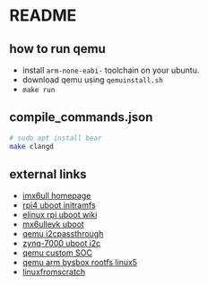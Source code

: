 # README

## how to run qemu

- install `arm-none-eabi-` toolchain on your ubuntu.
- download qemu using `qemuinstall.sh`
- `make run`

## compile_commands.json

```bash
# sudo apt install bear
make clangd
```

## external links

- [imx6ull homepage](https://www.nxp.com/products/processors-and-microcontrollers/arm-processors/i-mx-applications-processors/i-mx-6-processors/i-mx-6ull-single-core-processor-with-arm-cortex-a7-core:i.MX6ULL)
- [rpi4 uboot initramfs](https://hechao.li/2021/12/20/Boot-Raspberry-Pi-4-Using-uboot-and-Initramfs/)
- [elinux rpi uboot wiki](https://elinux.org/RPi_U-Boot)
- [mx6ullevk uboot](https://u-boot.readthedocs.io/en/latest/board/nxp/mx6ullevk.html)
- [qemu i2cpassthrough](https://wiki.qemu.org/Internships/ProjectIdeas/I2CPassthrough)
- [zynq-7000 uboot i2c](https://xilinx-wiki.atlassian.net/wiki/spaces/A/pages/18842029/U-Boot+I2C+Driver)
- [qemu custom SOC](http://t.csdnimg.cn/imboU)
- [qemu arm bysbox rootfs linux5](http://t.csdnimg.cn/W7ywM)
- [linuxfromscratch](https://www.linuxfromscratch.org/)
